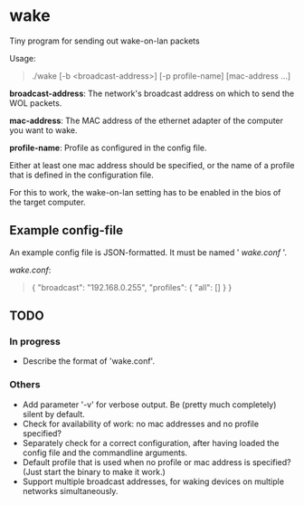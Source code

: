 wake
====

Tiny program for sending out wake-on-lan packets

Usage:
> ./wake \[-b &lt;broadcast-address&gt;\] \[-p profile-name\] \[mac-address ...\]

**broadcast-address**: The network's broadcast address on which to send the WOL packets.

**mac-address**: The MAC address of the ethernet adapter of the computer you want to wake.

**profile-name**: Profile as configured in the config file.

Either at least one mac address should be specified, or the name of a profile that is defined in the configuration file.

For this to work, the wake-on-lan setting has to be enabled in the bios of the target computer.


Example config-file
-------------------
An example config file is JSON-formatted. It must be named ' *wake.conf* '.

*wake.conf*:
> {
> 	"broadcast": "192.168.0.255",
> 	"profiles": {
> 		"all": []
> 	}
> }


TODO
----

### In progress ###
* Describe the format of 'wake.conf'.

### Others ###
* Add parameter '-v' for verbose output. Be (pretty much completely) silent by default.
* Check for availability of work: no mac addresses and no profile specified?
* Separately check for a correct configuration, after having loaded the config file and the commandline arguments.
* Default profile that is used when no profile or mac address is specified? (Just start the binary to make it work.)
* Support multiple broadcast addresses, for waking devices on multiple networks simultaneously.
